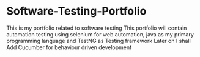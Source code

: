 # Software-Testing-Portfolio
This is my portfolio related to software testing 
This portfolio will contain automation testing using selenium for web automation, java as my primary programming language and TestNG as Testing framework
Later on I shall Add Cucumber for behaviour driven development

